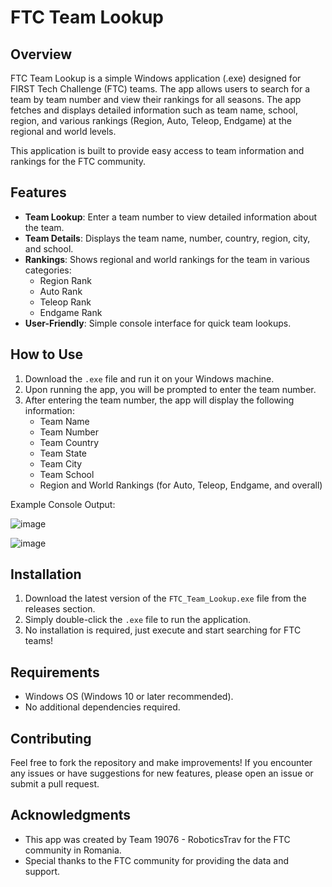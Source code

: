 # FTC Team Lookup

## Overview
FTC Team Lookup is a simple Windows application (.exe) designed for FIRST Tech Challenge (FTC) teams. The app allows users to search for a team by team number and view their rankings for all seasons. The app fetches and displays detailed information such as team name, school, region, and various rankings (Region, Auto, Teleop, Endgame) at the regional and world levels.

This application is built to provide easy access to team information and rankings for the FTC community.

## Features
- **Team Lookup**: Enter a team number to view detailed information about the team.
- **Team Details**: Displays the team name, number, country, region, city, and school.
- **Rankings**: Shows regional and world rankings for the team in various categories:
  - Region Rank
  - Auto Rank
  - Teleop Rank
  - Endgame Rank
- **User-Friendly**: Simple console interface for quick team lookups.

## How to Use
1. Download the `.exe` file and run it on your Windows machine.
2. Upon running the app, you will be prompted to enter the team number.
3. After entering the team number, the app will display the following information:
   - Team Name
   - Team Number
   - Team Country
   - Team State
   - Team City
   - Team School
   - Region and World Rankings (for Auto, Teleop, Endgame, and overall)

Example Console Output:

![image](https://github.com/user-attachments/assets/c81318b5-0e55-429a-b05e-8545d0f6a930)

![image](https://github.com/user-attachments/assets/2814f09b-624c-418b-9634-54167b0dcad3)

## Installation
1. Download the latest version of the `FTC_Team_Lookup.exe` file from the releases section.
2. Simply double-click the `.exe` file to run the application.
3. No installation is required, just execute and start searching for FTC teams!

## Requirements
- Windows OS (Windows 10 or later recommended).
- No additional dependencies required.

## Contributing
Feel free to fork the repository and make improvements! If you encounter any issues or have suggestions for new features, please open an issue or submit a pull request.

## Acknowledgments
- This app was created by Team 19076 - RoboticsTrav for the FTC community in Romania.
- Special thanks to the FTC community for providing the data and support.
